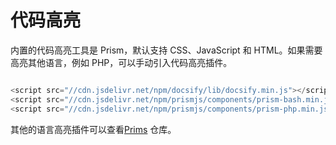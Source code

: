 # 代码高亮

内置的代码高亮工具是 Prism，默认支持 CSS、JavaScript 和 HTML。如果需要高亮其他语言，例如 PHP，可以手动引入代码高亮插件。

```js

<script src="//cdn.jsdelivr.net/npm/docsify/lib/docsify.min.js"></script>
<script src="//cdn.jsdelivr.net/npm/prismjs/components/prism-bash.min.js"></script>
<script src="//cdn.jsdelivr.net/npm/prismjs/components/prism-php.min.js"></script>
```

其他的语言高亮插件可以查看[Prims](https://github.com/PrismJS/prism/tree/gh-pages/components) 仓库。
